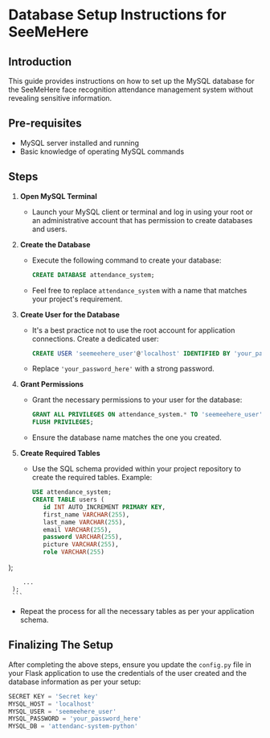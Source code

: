 # Database Setup Instructions for SeeMeHere

## Introduction
This guide provides instructions on how to set up the MySQL database for the SeeMeHere face recognition attendance management system without revealing sensitive information.

## Pre-requisites
- MySQL server installed and running
- Basic knowledge of operating MySQL commands

## Steps

1. **Open MySQL Terminal**
   - Launch your MySQL client or terminal and log in using your root or an administrative account that has permission to create databases and users.

2. **Create the Database**
   - Execute the following command to create your database:
     ```sql
     CREATE DATABASE attendance_system;
     ```
   - Feel free to replace `attendance_system` with a name that matches your project's requirement.

3. **Create User for the Database**
   - It's a best practice not to use the root account for application connections. Create a dedicated user:
     ```sql
     CREATE USER 'seemeehere_user'@'localhost' IDENTIFIED BY 'your_password_here';
     ```
   - Replace `'your_password_here'` with a strong password.

4. **Grant Permissions**
   - Grant the necessary permissions to your user for the database:
     ```sql
     GRANT ALL PRIVILEGES ON attendance_system.* TO 'seemeehere_user'@'localhost';
     FLUSH PRIVILEGES;
     ```
   - Ensure the database name matches the one you created.

5. **Create Required Tables**
   - Use the SQL schema provided within your project repository to create the required tables. Example:
     ```sql
     USE attendance_system;
	 CREATE TABLE users (
    	id INT AUTO_INCREMENT PRIMARY KEY,
    	first_name VARCHAR(255),
    	last_name VARCHAR(255),
    	email VARCHAR(255),
    	password VARCHAR(255),
    	picture VARCHAR(255),
    	role VARCHAR(255)
);

        ...
     );
     ```
   - Repeat the process for all the necessary tables as per your application schema.

## Finalizing The Setup
After completing the above steps, ensure you update the `config.py` file in your Flask application to use the credentials of the user created and the database information as per your setup:

```python
SECRET KEY = 'Secret key'
MYSQL_HOST = 'localhost'
MYSQL_USER = 'seemeehere_user'
MYSQL_PASSWORD = 'your_password_here'
MYSQL_DB = 'attendanc-system-python'
